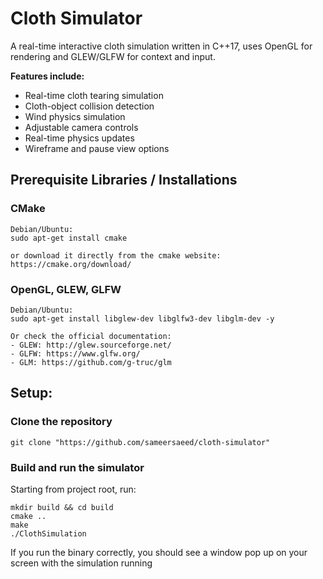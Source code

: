 # Cloth Simulator

A real-time interactive cloth simulation written in C++17, uses OpenGL for rendering and GLEW/GLFW for context and input.  


**Features include:**
- Real-time cloth tearing simulation
- Cloth-object collision detection
- Wind physics simulation
- Adjustable camera controls
- Real-time physics updates
- Wireframe and pause view options


## Prerequisite Libraries / Installations


### CMake
```console
Debian/Ubuntu:
sudo apt-get install cmake

or download it directly from the cmake website:
https://cmake.org/download/
```

### OpenGL, GLEW, GLFW
```console
Debian/Ubuntu:
sudo apt-get install libglew-dev libglfw3-dev libglm-dev -y

Or check the official documentation:
- GLEW: http://glew.sourceforge.net/
- GLFW: https://www.glfw.org/
- GLM: https://github.com/g-truc/glm
```

## **Setup:**
### Clone the repository
```console
git clone "https://github.com/sameersaeed/cloth-simulator"
```


### Build and run the simulator
Starting from project root, run:

```console
mkdir build && cd build
cmake ..
make
./ClothSimulation
```
If you run the binary correctly, you should see a window pop up on your screen with the simulation running
